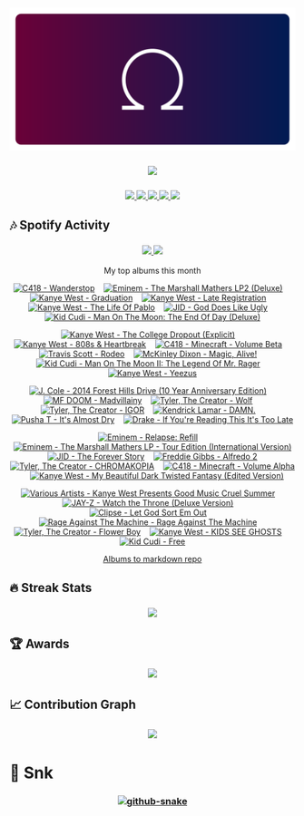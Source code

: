 <!-- Thanks to vaaski for the SVG frame and inspiration -->
<h3 align="center">
  <a href="https://github.com/vaaski/vaaski">
    <!-- ts school Chromebook so ass this SVG lags it wtf 😭😭😭 -->
    <img src="https://raw.githubusercontent.com/om3ga6400/om3ga6400/refs/heads/main/assets/banner.svg">
  </a>
</h3>

<!-- Goofy view counter using journey-ad's Moe Counter. Might remove because it’s somewhat suggestive, but idk ¯\_(ツ)_/¯ -->
<h3 align="center">
  <a href="https://github.com/journey-ad/Moe-Counter">
    <img src="https://count.getloli.com/@om3ga6400?name=om3ga6400&theme=rule34&scale=1.5">
  </a>
</h3>

<!-- Bunch of shields.io and shields.io style badges -->
<h3 align="center">
  <!-- Another view counter; this one is in the shields.io style, made by antonkomarev and breaks occasionally -->
  <a href="https://github.com/antonkomarev/github-profile-views-counter/">
    <img src="https://komarev.com/ghpvc/?username=om3ga6400">
  </a>
  <!-- shields.io badge that shows how many stars I have on all my repos combined; links to shields.io -->
  <a href="https://shields.io/">
    <img src="https://img.shields.io/github/stars/om3ga6400?style=fflat-square&color=yellow&logo=github">
  </a>
  <!-- shields.io badge that shows how many followers I have; links to my followers page -->
  <a href="https://github.com/om3ga6400?tab=followers">
    <img src="https://img.shields.io/github/followers/om3ga6400?style=fflat-square&logo=github">
  </a>
  <!-- shields.io badge that shows what license I have on this repo; links to the license as raw text -->
  <a href="https://raw.githubusercontent.com/om3ga6400/om3ga6400/refs/heads/main/LICENSE">
    <img src="https://img.shields.io/github/license/om3ga6400/om3ga6400">
  </a>
  <!-- Very cool shields.io style badge using discord-md-badge by gitlimes, shows when I’m active on Discord. LIMES ARE NOT PINK -->
  <a href="https://github.com/gitlimes/discord-md-badge/">
    <img src="https://dcbadge.limes.pink/api/shield/1232072032590758069?style=fflat-square">
  </a>
</h3>

## 🎶 Spotify Activity

<h3 align="center">
  <a href="https://github.com/kittinan/spotify-github-profile/">
    <img src="https://spotify-github-profile.kittinanx.com/api/view?uid=317acg6cjueru456j7s6tsnejlle&cover_image=true&theme=novatorem&show_offline=true">
  </a>
  <a href="https://github.com/YungBricoCoop/statsfm-card">
    <img src="https://card.elwan.ch/?username=om3ga6400&type=artists&y_offset=0&height=120&width=450&spacing=10&g_start=0d1117&g_stop=0d1117">
  </a>
</h3>

<p align="center">My top albums this month</p>
 
<!-- STATSFM START -->

<p align="center"><a href="https://open.spotify.com/album/051vvnKIC9VaY8vw4R2s0y" target="_blank" rel="noopener noreferrer" title="#1 C418 - Wanderstop (7h 24m)"><img src="https://i.scdn.co/image/ab67616d0000b273cdabf1f47d77660f36940679" alt="C418 - Wanderstop" width="100" height="100"></a>    <a href="#" target="_blank" rel="noopener noreferrer" title="#2 Eminem - The Marshall Mathers LP2 (Deluxe) (5h 55m)"><img src="https://is1-ssl.mzstatic.com/image/thumb/Music126/v4/00/35/65/0035653b-6949-3dc5-0c8e-dbe9deb9f82b/23UM1IM11434.rgb.jpg/768x768bb.jpg" alt="Eminem - The Marshall Mathers LP2 (Deluxe)" width="100" height="100"></a>    <a href="https://open.spotify.com/album/4SZko61aMnmgvNhfhgTuD3" target="_blank" rel="noopener noreferrer" title="#3 Kanye West - Graduation (5h 23m)"><img src="https://is1-ssl.mzstatic.com/image/thumb/Music116/v4/2f/db/2c/2fdb2c9d-171c-c6dc-57ee-4bae2b4bb11a/07UMGIM12671.rgb.jpg/768x768bb.jpg" alt="Kanye West - Graduation" width="100" height="100"></a>    <a href="https://open.spotify.com/album/1Lt8ADtFWXost5wFYbr6oS" target="_blank" rel="noopener noreferrer" title="#4 Kanye West - Late Registration (5h 7m)"><img src="https://i.scdn.co/image/ab67616d0000b2735ab6e74ffe44c1398dabaeb6" alt="Kanye West - Late Registration" width="100" height="100"></a>    <a href="#" target="_blank" rel="noopener noreferrer" title="#5 Kanye West - The Life Of Pablo (3h 56m)"><img src="https://is1-ssl.mzstatic.com/image/thumb/Music126/v4/ab/74/4a/ab744ae9-235f-0a2f-9f8a-74ddee3c339e/16UMGIM37046.rgb.jpg/768x768bb.jpg" alt="Kanye West - The Life Of Pablo" width="100" height="100"></a>    <a href="#" target="_blank" rel="noopener noreferrer" title="#6 JID - God Does Like Ugly (3h 44m)"><img src="https://i.scdn.co/image/ab67616d0000b273890a79643fbec81b58116ef4" alt="JID - God Does Like Ugly" width="100" height="100"></a>    <a href="https://open.spotify.com/album/2S8AWAM0nxyFy66YnUfIs3" target="_blank" rel="noopener noreferrer" title="#7 Kid Cudi - Man On The Moon: The End Of Day (Deluxe) (3h 26m)"><img src="https://is1-ssl.mzstatic.com/image/thumb/Music115/v4/dd/f5/50/ddf55058-b181-4099-bc12-4862b800cf96/09UMGIM33419.rgb.jpg/768x768bb.jpg" alt="Kid Cudi - Man On The Moon: The End Of Day (Deluxe)" width="100" height="100"></a></p>
<p align="center"><a href="https://open.spotify.com/album/1NRRN5RWwfuLmQdjshz0L7" target="_blank" rel="noopener noreferrer" title="#8 Kanye West - The College Dropout (Explicit) (3h 21m)"><img src="https://is1-ssl.mzstatic.com/image/thumb/Music118/v4/15/05/09/15050911-a2f1-9ebc-0d16-6e8faad1cf80/00602567924326.rgb.jpg/768x768bb.jpg" alt="Kanye West - The College Dropout (Explicit)" width="100" height="100"></a>    <a href="https://open.spotify.com/album/3WFTGIO6E3Xh4paEOBY9OU" target="_blank" rel="noopener noreferrer" title="#9 Kanye West - 808s &amp; Heartbreak (3h 4m)"><img src="https://is1-ssl.mzstatic.com/image/thumb/Music115/v4/fb/5c/f2/fb5cf235-2ae9-34c3-1ddb-ef896fb14175/16UMGIM58688.rgb.jpg/768x768bb.jpg" alt="Kanye West - 808s &amp; Heartbreak" width="100" height="100"></a>    <a href="https://open.spotify.com/album/7CYDRyFCKtAYJBSpfovLyX" target="_blank" rel="noopener noreferrer" title="#10 C418 - Minecraft - Volume Beta (2h 53m)"><img src="https://is1-ssl.mzstatic.com/image/thumb/Music115/v4/75/ac/7f/75ac7fac-137e-7e5e-fa7b-88a3a44c0060/859711538643_cover.tif/768x768bb.jpg" alt="C418 - Minecraft - Volume Beta" width="100" height="100"></a>    <a href="https://open.spotify.com/album/4PWBTB6NYSKQwfo79I3prg" target="_blank" rel="noopener noreferrer" title="#11 Travis Scott - Rodeo (2h 44m)"><img src="https://is1-ssl.mzstatic.com/image/thumb/Music221/v4/71/87/78/7187786f-70af-fd36-fc7f-a4ba61b65d98/886445454987.jpg/768x768bb.jpg" alt="Travis Scott - Rodeo" width="100" height="100"></a>    <a href="#" target="_blank" rel="noopener noreferrer" title="#12 McKinley Dixon - Magic, Alive! (2h 44m)"><img src="https://is1-ssl.mzstatic.com/image/thumb/Music221/v4/fc/3b/d0/fc3bd0c3-19a1-d0e7-0ea9-ec0fb7ca105f/4250506851316_cover.jpg/768x768bb.jpg" alt="McKinley Dixon - Magic, Alive!" width="100" height="100"></a>    <a href="https://open.spotify.com/album/0InO6eGRL47KErEYEoc2rP" target="_blank" rel="noopener noreferrer" title="#13 Kid Cudi - Man On The Moon II: The Legend Of Mr. Rager (2h 36m)"><img src="https://i.scdn.co/image/ab67616d0000b2735a750965d0ad3f11cac34628" alt="Kid Cudi - Man On The Moon II: The Legend Of Mr. Rager" width="100" height="100"></a>    <a href="https://open.spotify.com/album/0XTAmejG8F97wF5MWoVbaY" target="_blank" rel="noopener noreferrer" title="#14 Kanye West - Yeezus (2h 30m)"><img src="https://is1-ssl.mzstatic.com/image/thumb/Music115/v4/3c/56/e7/3c56e717-06a0-b67d-e694-9b6e6e43a5a8/13UAAIM08444.rgb.jpg/768x768bb.jpg" alt="Kanye West - Yeezus" width="100" height="100"></a></p>
<p align="center"><a href="https://open.spotify.com/album/2fSAC0ZiYnwKfzLEvyaMm8" target="_blank" rel="noopener noreferrer" title="#15 J. Cole - 2014 Forest Hills Drive (10 Year Anniversary Edition) (2h 22m)"><img src="https://is1-ssl.mzstatic.com/image/thumb/Music211/v4/b4/b1/91/b4b191e7-4b2f-6685-a48a-6ba09228aeb3/24UM1IM40941.rgb.jpg/768x768bb.jpg" alt="J. Cole - 2014 Forest Hills Drive (10 Year Anniversary Edition)" width="100" height="100"></a>    <a href="https://open.spotify.com/album/19bQiwEKhXUBJWY6oV3KZk" target="_blank" rel="noopener noreferrer" title="#16 MF DOOM - Madvillainy (2h 17m)"><img src="https://is1-ssl.mzstatic.com/image/thumb/Music125/v4/1a/c2/1a/1ac21a9d-3ffd-3f80-dc96-223622b50b5f/Madvillainy.jpg/768x768bb.jpg" alt="MF DOOM - Madvillainy" width="100" height="100"></a>    <a href="https://open.spotify.com/album/40QTqOBBxCEIQlLNdSjFQB" target="_blank" rel="noopener noreferrer" title="#17 Tyler, The Creator - Wolf (2h 10m)"><img src="https://is1-ssl.mzstatic.com/image/thumb/Music116/v4/41/36/cb/4136cbae-f6aa-b1fc-5452-6f5e153f28a4/886443853874.jpg/768x768bb.jpg" alt="Tyler, The Creator - Wolf" width="100" height="100"></a>    <a href="https://open.spotify.com/album/5zi7WsKlIiUXv09tbGLKsE" target="_blank" rel="noopener noreferrer" title="#18 Tyler, The Creator - IGOR (2h 1m)"><img src="https://is1-ssl.mzstatic.com/image/thumb/Music125/v4/0c/06/05/0c060581-6242-6a2a-a677-20170f2cf8da/886447710180.jpg/768x768bb.jpg" alt="Tyler, The Creator - IGOR" width="100" height="100"></a>    <a href="https://open.spotify.com/album/0bLXUfNT34mna9aXq8ex68" target="_blank" rel="noopener noreferrer" title="#19 Kendrick Lamar - DAMN. (2h 1m)"><img src="https://is1-ssl.mzstatic.com/image/thumb/Music112/v4/ab/16/ef/ab16efe9-e7f1-66ec-021c-5592a23f0f9e/17UMGIM88793.rgb.jpg/768x768bb.jpg" alt="Kendrick Lamar - DAMN." width="100" height="100"></a>    <a href="https://open.spotify.com/album/6o38CdD7CUlZDCFhjZYLDH" target="_blank" rel="noopener noreferrer" title="#20 Pusha T - It&#x27;s Almost Dry (1h 56m)"><img src="https://is1-ssl.mzstatic.com/image/thumb/Music112/v4/89/c7/8f/89c78fbb-56c2-25e1-55b5-3dd784eb9453/22UMGIM43681.rgb.jpg/768x768bb.jpg" alt="Pusha T - It&#x27;s Almost Dry" width="100" height="100"></a>    <a href="https://open.spotify.com/album/0ptlfJfwGTy0Yvrk14JK1I" target="_blank" rel="noopener noreferrer" title="#21 Drake - If You&#x27;re Reading This It&#x27;s Too Late (1h 54m)"><img src="https://is1-ssl.mzstatic.com/image/thumb/Music125/v4/27/9a/8c/279a8c66-9914-add2-9c7f-912f2946fb8a/15UMGIM08570.rgb.jpg/768x768bb.jpg" alt="Drake - If You&#x27;re Reading This It&#x27;s Too Late" width="100" height="100"></a></p>
<p align="center"><a href="#" target="_blank" rel="noopener noreferrer" title="#22 Eminem - Relapse: Refill (1h 51m)"><img src="https://is1-ssl.mzstatic.com/image/thumb/Music118/v4/70/24/07/70240744-aa07-fb80-e7bd-c24526102946/00602527310343.rgb.jpg/768x768bb.jpg" alt="Eminem - Relapse: Refill" width="100" height="100"></a>    <a href="https://open.spotify.com/album/7uYAa3GMb8TSsK5lKE3Cbn" target="_blank" rel="noopener noreferrer" title="#23 Eminem - The Marshall Mathers LP - Tour Edition (International Version) (1h 49m)"><img src="https://i.scdn.co/image/ab67616d0000b273660b251d25d51665990552ec" alt="Eminem - The Marshall Mathers LP - Tour Edition (International Version)" width="100" height="100"></a>    <a href="#" target="_blank" rel="noopener noreferrer" title="#24 JID - The Forever Story (1h 45m)"><img src="https://is1-ssl.mzstatic.com/image/thumb/Music122/v4/cf/73/dc/cf73dc77-d33e-0b52-9a70-75f91c1eae09/22UMGIM84207.rgb.jpg/768x768bb.jpg" alt="JID - The Forever Story" width="100" height="100"></a>    <a href="https://open.spotify.com/album/5WrpCQmbTUZuzNxGCPUFSV" target="_blank" rel="noopener noreferrer" title="#25 Freddie Gibbs - Alfredo 2 (1h 44m)"><img src="https://is1-ssl.mzstatic.com/image/thumb/Music221/v4/c3/4e/b9/c34eb9fb-4752-63af-c789-8fc2e7a37522/198704365317_Cover.jpg/768x768bb.jpg" alt="Freddie Gibbs - Alfredo 2" width="100" height="100"></a>    <a href="#" target="_blank" rel="noopener noreferrer" title="#26 Tyler, The Creator - CHROMAKOPIA (1h 41m)"><img src="https://i.scdn.co/image/ab67616d0000b273232374a6a869e62826f3f1f7" alt="Tyler, The Creator - CHROMAKOPIA" width="100" height="100"></a>    <a href="https://open.spotify.com/album/3Gt7rOjcZQoHCfnKl5AkK7" target="_blank" rel="noopener noreferrer" title="#27 C418 - Minecraft - Volume Alpha (1h 39m)"><img src="https://is1-ssl.mzstatic.com/image/thumb/Music115/v4/08/11/31/08113125-d66e-1f90-65d9-08e28000495c/859705593825_cover.jpg/768x768bb.jpg" alt="C418 - Minecraft - Volume Alpha" width="100" height="100"></a>    <a href="https://open.spotify.com/album/555YaDGJyzG0QkdImBtPFD" target="_blank" rel="noopener noreferrer" title="#28 Kanye West - My Beautiful Dark Twisted Fantasy (Edited Version) (1h 38m)"><img src="https://i.scdn.co/image/ab67616d0000b27353e1d2591f23b32376976c88" alt="Kanye West - My Beautiful Dark Twisted Fantasy (Edited Version)" width="100" height="100"></a></p>
<p align="center"><a href="https://open.spotify.com/album/0bcOGgwJpwBjfFBTApoqSn" target="_blank" rel="noopener noreferrer" title="#29 Various Artists - Kanye West Presents Good Music Cruel Summer (1h 37m)"><img src="https://is1-ssl.mzstatic.com/image/thumb/Music116/v4/09/ab/09/09ab09b8-be51-3078-057d-2a849aad036a/12UMGIM50583.rgb.jpg/768x768bb.jpg" alt="Various Artists - Kanye West Presents Good Music Cruel Summer" width="100" height="100"></a>    <a href="#" target="_blank" rel="noopener noreferrer" title="#30 JAY-Z - Watch the Throne (Deluxe Version) (1h 35m)"><img src="https://is1-ssl.mzstatic.com/image/thumb/Music124/v4/8f/e7/59/8fe75930-5d34-0e63-709c-b1b80fae1144/11UMGIM20800.rgb.jpg/768x768bb.jpg" alt="JAY-Z - Watch the Throne (Deluxe Version)" width="100" height="100"></a>    <a href="https://open.spotify.com/album/17ScNnJ0lSWajodZaRpHdQ" target="_blank" rel="noopener noreferrer" title="#31 Clipse - Let God Sort Em Out (1h 35m)"><img src="https://is1-ssl.mzstatic.com/image/thumb/Music211/v4/70/a6/9a/70a69aeb-3bcf-968b-de75-f3cb44a89e1b/1605.jpg/768x768bb.jpg" alt="Clipse - Let God Sort Em Out" width="100" height="100"></a>    <a href="https://open.spotify.com/album/1XjuC4WNRd0YpNTDaMUCgR" target="_blank" rel="noopener noreferrer" title="#32 Rage Against The Machine - Rage Against The Machine (1h 32m)"><img src="https://i.scdn.co/image/ab67616d0000b273fda344835e0b65a0214b1401" alt="Rage Against The Machine - Rage Against The Machine" width="100" height="100"></a>    <a href="https://open.spotify.com/album/2nkto6YNI4rUYTLqEwWJ3o" target="_blank" rel="noopener noreferrer" title="#33 Tyler, The Creator - Flower Boy (1h 27m)"><img src="https://is1-ssl.mzstatic.com/image/thumb/Music125/v4/fd/fd/8c/fdfd8c26-b8f9-4768-41d3-b24773250c65/886446605814.jpg/768x768bb.jpg" alt="Tyler, The Creator - Flower Boy" width="100" height="100"></a>    <a href="#" target="_blank" rel="noopener noreferrer" title="#34 Kanye West - KIDS SEE GHOSTS (1h 26m)"><img src="https://is1-ssl.mzstatic.com/image/thumb/Music124/v4/2c/bc/1c/2cbc1cca-7881-2605-875c-536f553cc79a/00602567803881.rgb.jpg/768x768bb.jpg" alt="Kanye West - KIDS SEE GHOSTS" width="100" height="100"></a>    <a href="https://open.spotify.com/album/2GD42iPt0jtcudvlMksV1d" target="_blank" rel="noopener noreferrer" title="#35 Kid Cudi - Free (1h 24m)"><img src="https://i.scdn.co/image/ab67616d0000b27342b3ecb5b9735639b3f44611" alt="Kid Cudi - Free" width="100" height="100"></a></p>
<!-- STATSFM END -->

<p align="center">
  <a href="https://github.com/teraha-dev/statsfm-to-markdown">Albums to markdown repo</a>
</p>

## 🔥 Streak Stats

<h3 align="center">
  <a href="https://github.com/om3ga6400/github-readme-streak-stats/">
    <img src="https://github-readme-streak-stats-om3ga6400.vercel.app/?user=om3ga6400&theme=github-dark-blue&hide_border=true&date_format=j/n/Y">
  </a>
</h3>

## 🏆 Awards

<h3 align="center">
  <a href="https://github.com/om3ga6400/github-profile-trophy/">
    <img src="https://github-profile-trophy-om3ga6400.vercel.app/?username=OM3GA6400&theme=darkhub&no-frame=true&row=1&margin-w=0&column=8">
  </a>
</h3>

## 📈 Contribution Graph

<h3 align="center">
  <a href="https://github.com/ashutosh00710/github-readme-activity-graph/">
    <img src="https://github-readme-activity-graph.vercel.app/graph?username=OM3GA6400&theme=github-dark&hide_border=true&hide_title=true">
  </a>
</h3>

# 🐍 Snk

<h3 align="center">
  <a href="https://github.com/Platane/snk/">
    <picture>
      <source media="(prefers-color-scheme: dark)" srcset="https://raw.githubusercontent.com/om3ga6400/om3ga6400/refs/heads/output/github-snake-dark.svg">
      <source media="(prefers-color-scheme: light)" srcset="https://raw.githubusercontent.com/om3ga6400/om3ga6400/refs/heads/output/github-snake.svg">
      <img alt="github-snake">
    </picture>
  </a>
</h3>

<!--Geometria and Euclid Flex-->
